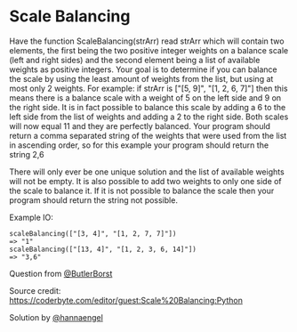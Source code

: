 # Scale Balancing

Have the function ScaleBalancing(strArr) read strArr which will contain two elements, the first being the two positive integer weights on a balance scale (left and right sides) and the second element being a list of available weights as positive integers. Your goal is to determine if you can balance the scale by using the least amount of weights from the list, but using at most only 2 weights. For example: if strArr is ["[5, 9]", "[1, 2, 6, 7]"] then this means there is a balance scale with a weight of 5 on the left side and 9 on the right side. It is in fact possible to balance this scale by adding a 6 to the left side from the list of weights and adding a 2 to the right side. Both scales will now equal 11 and they are perfectly balanced. Your program should return a comma separated string of the weights that were used from the list in ascending order, so for this example your program should return the string 2,6

There will only ever be one unique solution and the list of available weights will not be empty. It is also possible to add two weights to only one side of the scale to balance it. If it is not possible to balance the scale then your program should return the string not possible.

Example IO:
```
scaleBalancing(["[3, 4]", "[1, 2, 7, 7]"])
=> "1"
scaleBalancing(["[13, 4]", "[1, 2, 3, 6, 14]"])
=> "3,6"
```

Question from [@ButlerBorst](https://github.com/ButlerBorst)

Source credit: https://coderbyte.com/editor/guest:Scale%20Balancing:Python

Solution by [@hannaengel](https://github.com/hannaengel)
